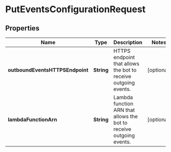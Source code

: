 

# PutEventsConfigurationRequest


## Properties

| Name | Type | Description | Notes |
|------------ | ------------- | ------------- | -------------|
|**outboundEventsHTTPSEndpoint** | **String** | HTTPS endpoint that allows the bot to receive outgoing events. |  [optional] |
|**lambdaFunctionArn** | **String** | Lambda function ARN that allows the bot to receive outgoing events. |  [optional] |



